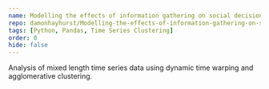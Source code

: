 ```yaml
---
name: Modelling the effects of information gathering on social decision making
repo: damonhayhurst/Modelling-the-effects-of-information-gathering-on-social-decision-making
tags: [Python, Pandas, Time Series Clustering]
order: 0
hide: false
---
```

Analysis of mixed length time series data using dynamic time warping and agglomerative clustering.